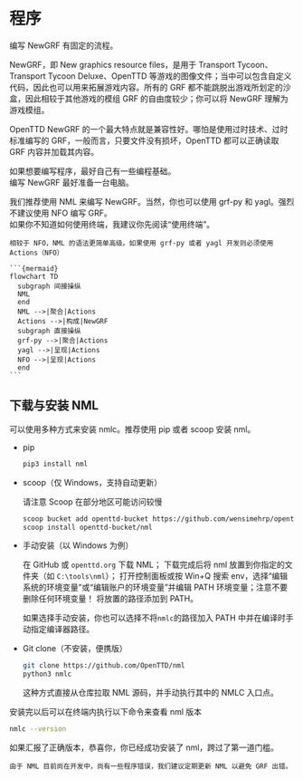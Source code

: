 # 程序

编写 NewGRF 有固定的流程。

NewGRF，即 New graphics resource files，是用于 Transport Tycoon、Transport Tycoon Deluxe、OpenTTD 等游戏的图像文件；当中可以包含自定义代码，因此也可以用来拓展游戏内容。所有的 GRF 都不能跳脱出游戏所划定的沙盒，因此相较于其他游戏的模组 GRF 的自由度较少；你可以将 NewGRF 理解为游戏模组。

OpenTTD NewGRF 的一个最大特点就是兼容性好。哪怕是使用过时技术、过时标准编写的 GRF，一般而言，只要文件没有损坏，OpenTTD 都可以正确读取 GRF 内容并加载其内容。

如果想要编写程序，最好自己有一些编程基础。\
编写 NewGRF 最好准备一台电脑。

我们推荐使用 NML 来编写 NewGRF。当然，你也可以使用 grf-py 和 yagl。强烈不建议使用 NFO 编写 GRF。\
如果你不知道如何使用终端，我建议你先阅读“使用终端”。

````{important}
相较于 NFO，NML 的语法更简单高级。如果使用 grf-py 或者 yagl 开发则必须使用 Actions（NFO）

```{mermaid}
flowchart TD
  subgraph 间接操纵
  NML
  end
  NML -->|聚合|Actions
  Actions -->|构成|NewGRF
  subgraph 直接操纵
  grf-py -->|聚合|Actions
  yagl -->|呈现|Actions
  NFO -->|呈现|Actions
  end
```

````

## 下载与安装 NML

可以使用多种方式来安装 nmlc。推荐使用 pip 或者 scoop 安装 nml。

- pip

  ```bash
  pip3 install nml
  ```

- scoop（仅 Windows，支持自动更新）

  请注意 Scoop 在部分地区可能访问较慢

  ```bash
  scoop bucket add openttd-bucket https://github.com/wensimehrp/openttd-bucket
  scoop install openttd-bucket/nml
  ```

- 手动安装（以 Windows 为例）

  在 GitHub 或 `openttd.org` 下载 NML；
  下载完成后将 nml 放置到你指定的文件夹（如 `C:\tools\nml`）；
  打开控制面板或按 Win+Q 搜索 env，选择“编辑系统的环境变量”或“编辑账户的环境变量”并编辑 PATH 环境变量；注意不要删除任何环境变量！
  将放置的路径添加到 PATH。

  如果选择手动安装，你也可以选择不将`nmlc`的路径加入 PATH 中并在编译时手动指定编译器路径。

- Git clone（不安装，便携版）

  ```bash
  git clone https://github.com/OpenTTD/nml
  python3 nmlc
  ```

  这种方式直接从仓库拉取 NML 源码，并手动执行其中的 NMLC 入口点。

安装完以后可以在终端内执行以下命令来查看 nml 版本

```bash
nmlc --version
```

如果汇报了正确版本，恭喜你，你已经成功安装了 nml，跨过了第一道门槛。

```{important}
由于 NML 目前尚在开发中，尚有一些程序错误，我们建议定期更新 NML 以避免 GRF 出错。
```
